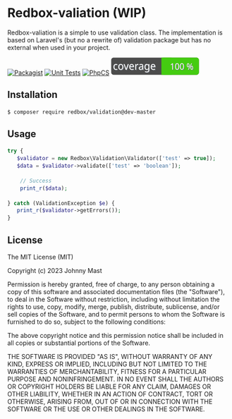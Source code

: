 # Redbox-valiation (WIP)

Redbox-valiation is a simple to use validation class. The implementation is based on Laravel's (but no a rewrite of) validation package but has no external when used in your project.

[![Packagist](https://img.shields.io/packagist/v/redbox/validation.svg)](https://packagist.org/packages/redbox/validation)
[![Unit Tests](https://github.com/johnnymast/redbox-validation/actions/workflows/Tests.yml/badge.svg)](https://github.com/johnnymast/redbox-validation/actions/workflows/Tests.yml)
[![PhpCS](https://github.com/johnnymast/redbox-validation/actions/workflows/Phpcs.yaml/badge.svg)](https://github.com/johnnymast/redbox-validation/actions/workflows/Phpcs.yaml)
[![PhpCS](https://raw.githubusercontent.com/johnnymast/redbox-validation/master/badges/coverage-badge.svg)](https://github.com/johnnymast/redbox-validation/actions/workflows/pest-coverage.yaml)

## Installation

```bash
$ composer require redbox/validation@dev-master
```

## Usage

```php 
try {
   $validator = new Redbox\Validation\Validator(['test' => true]);
   $data = $validator->validate(['test' => 'boolean']);

    // Success
    print_r($data);

} catch (ValidationException $e) {
   print_r($validator->getErrors());
}
```

## License

The MIT License (MIT)

Copyright (c) 2023 Johnny Mast

Permission is hereby granted, free of charge, to any person obtaining a copy
of this software and associated documentation files (the "Software"), to deal
in the Software without restriction, including without limitation the rights
to use, copy, modify, merge, publish, distribute, sublicense, and/or sell
copies of the Software, and to permit persons to whom the Software is
furnished to do so, subject to the following conditions:

The above copyright notice and this permission notice shall be included in all
copies or substantial portions of the Software.

THE SOFTWARE IS PROVIDED "AS IS", WITHOUT WARRANTY OF ANY KIND, EXPRESS OR
IMPLIED, INCLUDING BUT NOT LIMITED TO THE WARRANTIES OF MERCHANTABILITY,
FITNESS FOR A PARTICULAR PURPOSE AND NONINFRINGEMENT. IN NO EVENT SHALL THE
AUTHORS OR COPYRIGHT HOLDERS BE LIABLE FOR ANY CLAIM, DAMAGES OR OTHER
LIABILITY, WHETHER IN AN ACTION OF CONTRACT, TORT OR OTHERWISE, ARISING FROM,
OUT OF OR IN CONNECTION WITH THE SOFTWARE OR THE USE OR OTHER DEALINGS IN THE
SOFTWARE.
